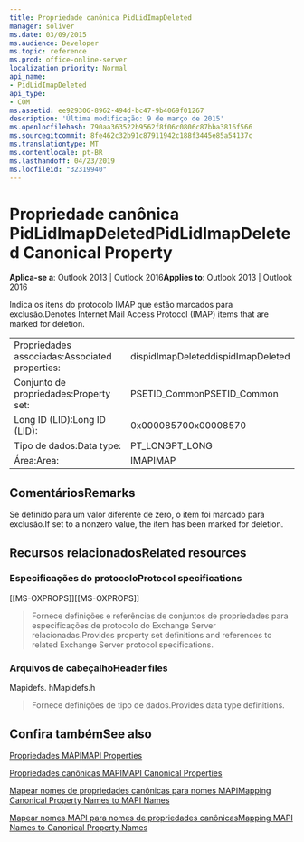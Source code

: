 ```yaml
---
title: Propriedade canônica PidLidImapDeleted
manager: soliver
ms.date: 03/09/2015
ms.audience: Developer
ms.topic: reference
ms.prod: office-online-server
localization_priority: Normal
api_name:
- PidLidImapDeleted
api_type:
- COM
ms.assetid: ee929306-8962-494d-bc47-9b4069f01267
description: 'Última modificação: 9 de março de 2015'
ms.openlocfilehash: 790aa363522b9562f8f06c0806c87bba3816f566
ms.sourcegitcommit: 8fe462c32b91c87911942c188f3445e85a54137c
ms.translationtype: MT
ms.contentlocale: pt-BR
ms.lasthandoff: 04/23/2019
ms.locfileid: "32319940"
---
```

# <a name="pidlidimapdeleted-canonical-property"></a><span data-ttu-id="ce93c-103">Propriedade canônica PidLidImapDeleted</span><span class="sxs-lookup"><span data-stu-id="ce93c-103">PidLidImapDeleted Canonical Property</span></span>

  
  
<span data-ttu-id="ce93c-104">**Aplica-se a**: Outlook 2013 | Outlook 2016</span><span class="sxs-lookup"><span data-stu-id="ce93c-104">**Applies to**: Outlook 2013 | Outlook 2016</span></span> 
  
<span data-ttu-id="ce93c-105">Indica os itens do protocolo IMAP que estão marcados para exclusão.</span><span class="sxs-lookup"><span data-stu-id="ce93c-105">Denotes Internet Mail Access Protocol (IMAP) items that are marked for deletion.</span></span>
  
|||
|:-----|:-----|
|<span data-ttu-id="ce93c-106">Propriedades associadas:</span><span class="sxs-lookup"><span data-stu-id="ce93c-106">Associated properties:</span></span>  <br/> |<span data-ttu-id="ce93c-107">dispidImapDeleted</span><span class="sxs-lookup"><span data-stu-id="ce93c-107">dispidImapDeleted</span></span>  <br/> |
|<span data-ttu-id="ce93c-108">Conjunto de propriedades:</span><span class="sxs-lookup"><span data-stu-id="ce93c-108">Property set:</span></span>  <br/> |<span data-ttu-id="ce93c-109">PSETID_Common</span><span class="sxs-lookup"><span data-stu-id="ce93c-109">PSETID_Common</span></span>  <br/> |
|<span data-ttu-id="ce93c-110">Long ID (LID):</span><span class="sxs-lookup"><span data-stu-id="ce93c-110">Long ID (LID):</span></span>  <br/> |<span data-ttu-id="ce93c-111">0x00008570</span><span class="sxs-lookup"><span data-stu-id="ce93c-111">0x00008570</span></span>  <br/> |
|<span data-ttu-id="ce93c-112">Tipo de dados:</span><span class="sxs-lookup"><span data-stu-id="ce93c-112">Data type:</span></span>  <br/> |<span data-ttu-id="ce93c-113">PT_LONG</span><span class="sxs-lookup"><span data-stu-id="ce93c-113">PT_LONG</span></span>  <br/> |
|<span data-ttu-id="ce93c-114">Área:</span><span class="sxs-lookup"><span data-stu-id="ce93c-114">Area:</span></span>  <br/> |<span data-ttu-id="ce93c-115">IMAP</span><span class="sxs-lookup"><span data-stu-id="ce93c-115">IMAP</span></span>  <br/> |
   
## <a name="remarks"></a><span data-ttu-id="ce93c-116">Comentários</span><span class="sxs-lookup"><span data-stu-id="ce93c-116">Remarks</span></span>

<span data-ttu-id="ce93c-117">Se definido para um valor diferente de zero, o item foi marcado para exclusão.</span><span class="sxs-lookup"><span data-stu-id="ce93c-117">If set to a nonzero value, the item has been marked for deletion.</span></span>
  
## <a name="related-resources"></a><span data-ttu-id="ce93c-118">Recursos relacionados</span><span class="sxs-lookup"><span data-stu-id="ce93c-118">Related resources</span></span>

### <a name="protocol-specifications"></a><span data-ttu-id="ce93c-119">Especificações do protocolo</span><span class="sxs-lookup"><span data-stu-id="ce93c-119">Protocol specifications</span></span>

<span data-ttu-id="ce93c-120">[[MS-OXPROPS]]</span><span class="sxs-lookup"><span data-stu-id="ce93c-120">[[MS-OXPROPS]]</span></span> 
  
> <span data-ttu-id="ce93c-121">Fornece definições e referências de conjuntos de propriedades para especificações de protocolo do Exchange Server relacionadas.</span><span class="sxs-lookup"><span data-stu-id="ce93c-121">Provides property set definitions and references to related Exchange Server protocol specifications.</span></span>
    
### <a name="header-files"></a><span data-ttu-id="ce93c-122">Arquivos de cabeçalho</span><span class="sxs-lookup"><span data-stu-id="ce93c-122">Header files</span></span>

<span data-ttu-id="ce93c-123">Mapidefs. h</span><span class="sxs-lookup"><span data-stu-id="ce93c-123">Mapidefs.h</span></span>
  
> <span data-ttu-id="ce93c-124">Fornece definições de tipo de dados.</span><span class="sxs-lookup"><span data-stu-id="ce93c-124">Provides data type definitions.</span></span>
    
## <a name="see-also"></a><span data-ttu-id="ce93c-125">Confira também</span><span class="sxs-lookup"><span data-stu-id="ce93c-125">See also</span></span>



[<span data-ttu-id="ce93c-126">Propriedades MAPI</span><span class="sxs-lookup"><span data-stu-id="ce93c-126">MAPI Properties</span></span>](mapi-properties.md)
  
[<span data-ttu-id="ce93c-127">Propriedades canônicas MAPI</span><span class="sxs-lookup"><span data-stu-id="ce93c-127">MAPI Canonical Properties</span></span>](mapi-canonical-properties.md)
  
[<span data-ttu-id="ce93c-128">Mapear nomes de propriedades canônicas para nomes MAPI</span><span class="sxs-lookup"><span data-stu-id="ce93c-128">Mapping Canonical Property Names to MAPI Names</span></span>](mapping-canonical-property-names-to-mapi-names.md)
  
[<span data-ttu-id="ce93c-129">Mapear nomes MAPI para nomes de propriedades canônicas</span><span class="sxs-lookup"><span data-stu-id="ce93c-129">Mapping MAPI Names to Canonical Property Names</span></span>](mapping-mapi-names-to-canonical-property-names.md)

